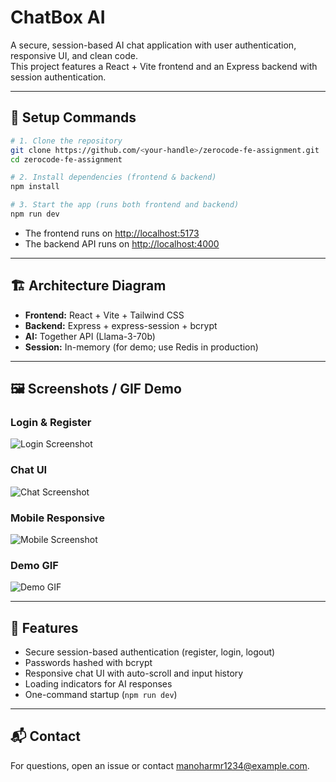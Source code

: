 # ChatBox AI

A secure, session-based AI chat application with user authentication, responsive UI, and clean code.  
This project features a React + Vite frontend and an Express backend with session authentication.

---

## 🚀 Setup Commands

```bash
# 1. Clone the repository
git clone https://github.com/<your-handle>/zerocode-fe-assignment.git
cd zerocode-fe-assignment

# 2. Install dependencies (frontend & backend)
npm install

# 3. Start the app (runs both frontend and backend)
npm run dev
```

- The frontend runs on [http://localhost:5173](http://localhost:5173)
- The backend API runs on [http://localhost:4000](http://localhost:4000)

---

## 🏗️ Architecture Diagram


- **Frontend:** React + Vite + Tailwind CSS
- **Backend:** Express + express-session + bcrypt
- **AI:** Together API (Llama-3-70b)
- **Session:** In-memory (for demo; use Redis in production)

---

## 🖼️ Screenshots / GIF Demo

### Login & Register

![Login Screenshot](./screenshots/login.png)

### Chat UI

![Chat Screenshot](./screenshots/chat.png)

### Mobile Responsive

![Mobile Screenshot](./screenshots/mobile.png)

### Demo GIF

![Demo GIF](./screenshots/demo.gif)

---

## 📄 Features

- Secure session-based authentication (register, login, logout)
- Passwords hashed with bcrypt
- Responsive chat UI with auto-scroll and input history
- Loading indicators for AI responses
- One-command startup (`npm run dev`)

---

## 📬 Contact

For questions, open an issue or contact [manoharmr1234@example.com](mailto:manoharmr1234@example.com).
